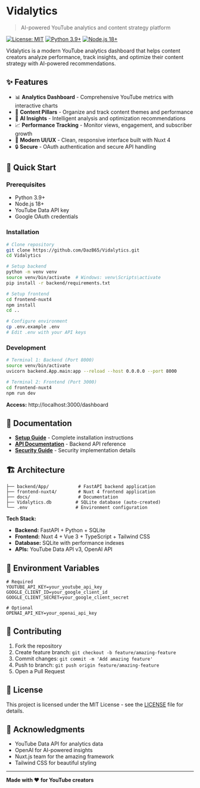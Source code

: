 # Vidalytics

> AI-powered YouTube analytics and content strategy platform

[![License: MIT](https://img.shields.io/badge/License-MIT-yellow.svg)](https://opensource.org/licenses/MIT)
[![Python 3.9+](https://img.shields.io/badge/python-3.9+-blue.svg)](https://www.python.org/downloads/)
[![Node.js 18+](https://img.shields.io/badge/node-18+-green.svg)](https://nodejs.org/)

Vidalytics is a modern YouTube analytics dashboard that helps content creators analyze performance, track insights, and optimize their content strategy with AI-powered recommendations.

## ✨ Features

- 📊 **Analytics Dashboard** - Comprehensive YouTube metrics with interactive charts
- 🎯 **Content Pillars** - Organize and track content themes and performance  
- 🤖 **AI Insights** - Intelligent analysis and optimization recommendations
- 📈 **Performance Tracking** - Monitor views, engagement, and subscriber growth
- 🎨 **Modern UI/UX** - Clean, responsive interface built with Nuxt 4
- 🔒 **Secure** - OAuth authentication and secure API handling

## 🚀 Quick Start

### Prerequisites
- Python 3.9+ 
- Node.js 18+
- YouTube Data API key
- Google OAuth credentials

### Installation

```bash
# Clone repository
git clone https://github.com/DazB65/Vidalytics.git
cd Vidalytics

# Setup backend
python -m venv venv
source venv/bin/activate  # Windows: venv\Scripts\activate
pip install -r backend/requirements.txt

# Setup frontend
cd frontend-nuxt4
npm install
cd ..

# Configure environment
cp .env.example .env
# Edit .env with your API keys
```

### Development

```bash
# Terminal 1: Backend (Port 8000)
source venv/bin/activate
uvicorn backend.App.main:app --reload --host 0.0.0.0 --port 8000

# Terminal 2: Frontend (Port 3000)  
cd frontend-nuxt4
npm run dev
```

**Access:** http://localhost:3000/dashboard

## 📖 Documentation

- **[Setup Guide](./docs/SetupGuide.md)** - Complete installation instructions
- **[API Documentation](./docs/API_DOCUMENTATION.md)** - Backend API reference
- **[Security Guide](./SECURITY.md)** - Security implementation details

## 🏗️ Architecture

```
├── backend/App/           # FastAPI backend application
├── frontend-nuxt4/        # Nuxt 4 frontend application  
├── docs/                  # Documentation
├── Vidalytics.db         # SQLite database (auto-created)
└── .env                  # Environment configuration
```

**Tech Stack:**
- **Backend:** FastAPI + Python + SQLite
- **Frontend:** Nuxt 4 + Vue 3 + TypeScript + Tailwind CSS
- **Database:** SQLite with performance indexes
- **APIs:** YouTube Data API v3, OpenAI API

## 🔧 Environment Variables

```env
# Required
YOUTUBE_API_KEY=your_youtube_api_key
GOOGLE_CLIENT_ID=your_google_client_id  
GOOGLE_CLIENT_SECRET=your_google_client_secret

# Optional
OPENAI_API_KEY=your_openai_api_key
```

## 🤝 Contributing

1. Fork the repository
2. Create feature branch: `git checkout -b feature/amazing-feature`
3. Commit changes: `git commit -m 'Add amazing feature'`
4. Push to branch: `git push origin feature/amazing-feature`
5. Open a Pull Request

## 📄 License

This project is licensed under the MIT License - see the [LICENSE](LICENSE) file for details.

## 🙏 Acknowledgments

- YouTube Data API for analytics data
- OpenAI for AI-powered insights
- Nuxt.js team for the amazing framework
- Tailwind CSS for beautiful styling

---

**Made with ❤️ for YouTube creators**
